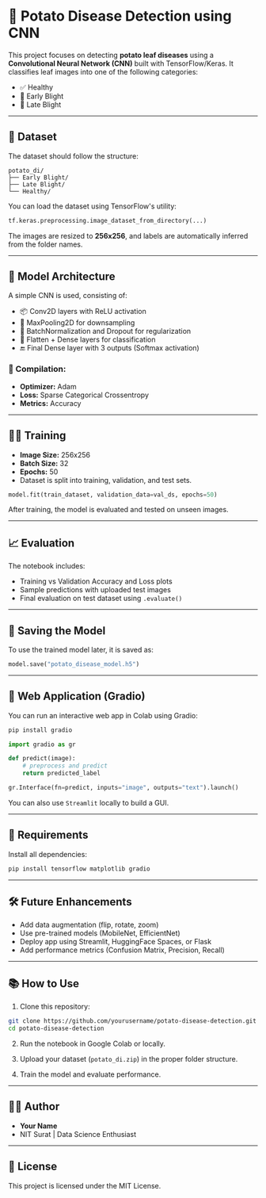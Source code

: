 
# 🥔 Potato Disease Detection using CNN

This project focuses on detecting **potato leaf diseases** using a **Convolutional Neural Network (CNN)** built with TensorFlow/Keras. It classifies leaf images into one of the following categories:

- ✅ Healthy  
- 🌱 Early Blight  
- 🍂 Late Blight

---

## 📂 Dataset

The dataset should follow the structure:

```
potato_di/
├── Early Blight/
├── Late Blight/
└── Healthy/
```

You can load the dataset using TensorFlow's utility:

```python
tf.keras.preprocessing.image_dataset_from_directory(...)
```

The images are resized to **256x256**, and labels are automatically inferred from the folder names.

---

## 🧠 Model Architecture

A simple CNN is used, consisting of:

- 📦 Conv2D layers with ReLU activation  
- 🔽 MaxPooling2D for downsampling  
- 🧹 BatchNormalization and Dropout for regularization  
- 🔄 Flatten + Dense layers for classification  
- 🔚 Final Dense layer with 3 outputs (Softmax activation)

### 📌 Compilation:
- **Optimizer:** Adam  
- **Loss:** Sparse Categorical Crossentropy  
- **Metrics:** Accuracy

---

## 🏋️‍♀️ Training

- **Image Size:** 256x256  
- **Batch Size:** 32  
- **Epochs:** 50  
- Dataset is split into training, validation, and test sets.

```python
model.fit(train_dataset, validation_data=val_ds, epochs=50)
```

After training, the model is evaluated and tested on unseen images.

---

## 📈 Evaluation

The notebook includes:

- Training vs Validation Accuracy and Loss plots  
- Sample predictions with uploaded test images  
- Final evaluation on test dataset using `.evaluate()`

---

## 💾 Saving the Model

To use the trained model later, it is saved as:

```python
model.save("potato_disease_model.h5")
```

---

## 🚀 Web Application (Gradio)

You can run an interactive web app in Colab using Gradio:

```bash
pip install gradio
```

```python
import gradio as gr

def predict(image):
    # preprocess and predict
    return predicted_label

gr.Interface(fn=predict, inputs="image", outputs="text").launch()
```

You can also use `Streamlit` locally to build a GUI.

---

## 🔧 Requirements

Install all dependencies:

```bash
pip install tensorflow matplotlib gradio
```

---

## 🛠️ Future Enhancements

- Add data augmentation (flip, rotate, zoom)
- Use pre-trained models (MobileNet, EfficientNet)
- Deploy app using Streamlit, HuggingFace Spaces, or Flask
- Add performance metrics (Confusion Matrix, Precision, Recall)

---

## 📚 How to Use

1. Clone this repository:

```bash
git clone https://github.com/yourusername/potato-disease-detection.git
cd potato-disease-detection
```

2. Run the notebook in Google Colab or locally.

3. Upload your dataset (`potato_di.zip`) in the proper folder structure.

4. Train the model and evaluate performance.

---

## 👨‍💻 Author

- **Your Name**
- NIT Surat | Data Science Enthusiast

---

## 📃 License

This project is licensed under the MIT License.
